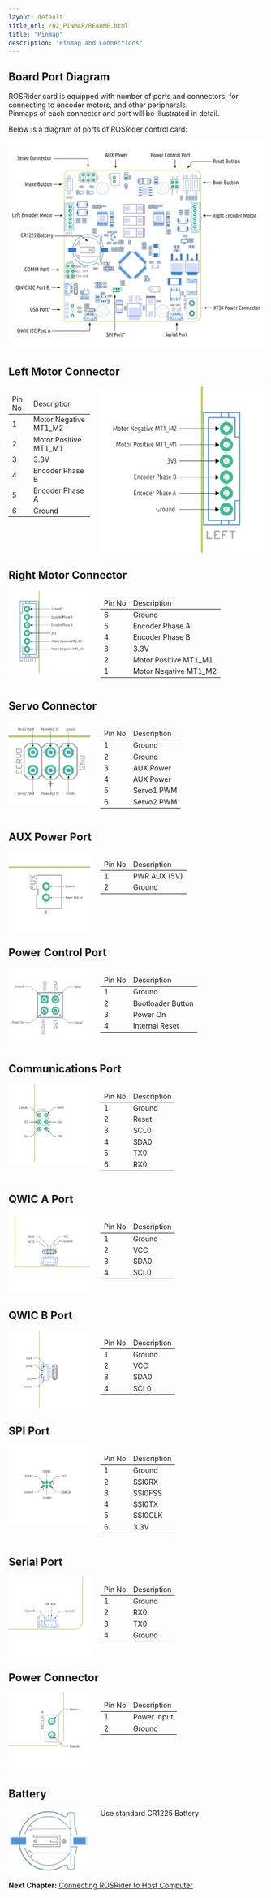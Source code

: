 ```yaml
---
layout: default
title_url: /02_PINMAP/README.html
title: "Pinmap"
description: "Pinmap and Connections"
---
```


## Board Port Diagram

ROSRider card is equipped with number of ports and connectors, for connecting to encoder motors, and other peripherals.  
Pinmaps of each connector and port will be illustrated in detail.  

Below is a diagram of ports of ROSRider control card:  
  
[![ROSRider Pinmap](../images/ROSRider4D_portmap.png)](https://acada.dev/products)


## Left Motor Connector

<div style="display: flex; flex-direction: row;">
  <div style="flex: 1;">
    <table>
    	<thead>
    		<td>Pin No</td>
    		<td>Description</td>
    	</thead>
    	<tr>
    		<td>1</td>
    		<td>Motor Negative MT1_M2</td>
    	</tr>
    	<tr>
    		<td>2</td>
    		<td>Motor Positive MT1_M1</td>
    	</tr>   
    	<tr>
    		<td>3</td>
    		<td>3.3V</td>
    	</tr>   
    	<tr>
    		<td>4</td>
    		<td>Encoder Phase B</td>
    	</tr>  
    	<tr>
    		<td>5</td>
    		<td>Encoder Phase A</td>
    	</tr>  
    	<tr>
    		<td>6</td>
    		<td>Ground</td>
    	</tr>      	    	    	   	 	
    </table>
  </div>
  <div style="flex: 2; padding-left:20px;">
  	<img src="../images/pinmap/con_left_motor.png" alt="left motor connector">
  </div>
</div>

## Right Motor Connector

<div style="display: flex; flex-direction: row;">
  <div style="flex: 1;">
  	<img src="../images/pinmap/con_right_motor.png" alt="right motor connector">
  </div>	
  <div style="flex: 2; padding-left:20px;">
    <table>
    	<thead>
    		<td>Pin No</td>
    		<td>Description</td>
    	</thead>
    	<tr>
    		<td>6</td>
    		<td>Ground</td>
    	</tr>
    	<tr>
    		<td>5</td>
    		<td>Encoder Phase A</td>
    	</tr>   
    	<tr>
    		<td>4</td>
    		<td>Encoder Phase B</td>
    	</tr>   
    	<tr>
    		<td>3</td>
    		<td>3.3V</td>
    	</tr>  
    	<tr>
    		<td>2</td>
    		<td>Motor Positive MT1_M1</td>
    	</tr>  
    	<tr>
    		<td>1</td>
    		<td>Motor Negative MT1_M2</td>
    	</tr>      	    	    	   	 	
    </table>
  </div>
</div>

## Servo Connector

<div style="display: flex; flex-direction: row;">
  <div style="flex: 1;">
  	<img src="../images/pinmap/con_servo.png" alt="">
  </div>	
  <div style="flex: 2; padding-left:20px;">
    <table>
    	<thead>
    		<td>Pin No</td>
    		<td>Description</td>
    	</thead>
    	<tr>
    		<td>1</td>
    		<td>Ground</td>
    	</tr> 
    	<tr>
    		<td>2</td>
    		<td>Ground</td>
    	</tr>   
    	<tr>
    		<td>3</td>
    		<td>AUX Power</td>
    	</tr> 
    	<tr>
    		<td>4</td>
    		<td>AUX Power</td>
    	</tr>
    	<tr>
    		<td>5</td>
    		<td>Servo1 PWM</td>
    	</tr>   
    	<tr>
    		<td>6</td>
    		<td>Servo2 PWM</td>
    	</tr>      	 	   	    	    	    	   	 	
    </table>
  </div>
</div>

## AUX Power Port

<div style="display: flex; flex-direction: row;">
  <div style="flex: 1;">
  	<img src="../images/pinmap/con_power_aux.png" alt="">
  </div>	
  <div style="flex: 2; padding-left:20px;">
    <table>
    	<thead>
    		<td>Pin No</td>
    		<td>Description</td>
    	</thead>
    	<tr>
    		<td>1</td>
    		<td>PWR AUX (5V)</td>
    	</tr> 
    	<tr>
    		<td>2</td>
    		<td>Ground</td>
    	</tr>    	 	   	    	    	    	   	 	
    </table>
  </div>
</div>

## Power Control Port

<div style="display: flex; flex-direction: row;">
  <div style="flex: 1;">
  	<img src="../images/pinmap/con_power_control.png" alt="">
  </div>	
  <div style="flex: 2; padding-left:20px;">
    <table>
    	<thead>
    		<td>Pin No</td>
    		<td>Description</td>
    	</thead>
    	<tr>
    		<td>1</td>
    		<td>Ground</td>
    	</tr> 
    	<tr>
    		<td>2</td>
    		<td>Bootloader Button</td>
    	</tr>   
    	<tr>
    		<td>3</td>
    		<td>Power On</td>
    	</tr>  
    	<tr>
    		<td>4</td>
    		<td>Internal Reset</td>
    	</tr>     	   	 	 	   	    	    	    	   	 	
    </table>
  </div>
</div>

## Communications Port

<div style="display: flex; flex-direction: row;">
  <div style="flex: 1;">
  	<img src="../images/pinmap/con_comm.png" alt="">
  </div>	
  <div style="flex: 2; padding-left:20px;">
    <table>
    	<thead>
    		<td>Pin No</td>
    		<td>Description</td>
    	</thead>
    	<tr>
    		<td>1</td>
    		<td>Ground</td>
    	</tr> 
    	<tr>
    		<td>2</td>
    		<td>Reset</td>
    	</tr>  
    	<tr>
    		<td>3</td>
    		<td>SCL0</td>
    	</tr> 
    	<tr>
    		<td>4</td>
    		<td>SDA0</td>
    	</tr>  
    	<tr>
    		<td>5</td>
    		<td>TX0</td>
    	</tr> 
    	<tr>
    		<td>6</td>
    		<td>RX0</td>
    	</tr>      	    	  	 	   	    	    	    	   	 	
    </table>
  </div>
</div>

## QWIC A Port

<div style="display: flex; flex-direction: row;">
  <div style="flex: 1;">
  	<img src="../images/pinmap/con_qwic_a.png" alt="">
  </div>	
  <div style="flex: 2; padding-left:20px;">
    <table>
    	<thead>
    		<td>Pin No</td>
    		<td>Description</td>
    	</thead>
    	<tr>
    		<td>1</td>
    		<td>Ground</td>
    	</tr> 
    	<tr>
    		<td>2</td>
    		<td>VCC</td>
    	</tr>   
    	<tr>
    		<td>3</td>
    		<td>SDA0</td>
    	</tr>    
    	<tr>
    		<td>4</td>
    		<td>SCL0</td>
    	</tr>      	  	 	 	   	    	    	    	   	 	
    </table>
  </div>
</div>

## QWIC B Port

<div style="display: flex; flex-direction: row;">
  <div style="flex: 1;">
  	<img src="../images/pinmap/con_qwic_b.png" alt="">
  </div>	
  <div style="flex: 2; padding-left:20px;">
    <table>
    	<thead>
    		<td>Pin No</td>
    		<td>Description</td>
    	</thead>
    	<tr>
    		<td>1</td>
    		<td>Ground</td>
    	</tr> 
    	<tr>
    		<td>2</td>
    		<td>VCC</td>
    	</tr>   
    	<tr>
    		<td>3</td>
    		<td>SDA0</td>
    	</tr>    
    	<tr>
    		<td>4</td>
    		<td>SCL0</td>
    	</tr>   	 	   	    	    	    	   	 	
    </table>
  </div>
</div>

## SPI Port

<div style="display: flex; flex-direction: row;">
  <div style="flex: 1;">
  	<img src="../images/pinmap/con_spi.png" alt="">
  </div>	
  <div style="flex: 2; padding-left:20px;">
    <table>
    	<thead>
    		<td>Pin No</td>
    		<td>Description</td>
    	</thead>
    	<tr>
    		<td>1</td>
    		<td>Ground</td>
    	</tr> 
    	<tr>
    		<td>2</td>
    		<td>SSI0RX</td>
    	</tr>   
    	<tr>
    		<td>3</td>
    		<td>SSI0FSS</td>
    	</tr> 
    	<tr>
    		<td>4</td>
    		<td>SSI0TX</td>
    	</tr>   
    	<tr>
    		<td>5</td>
    		<td>SSI0CLK</td>
    	</tr> 
    	<tr>
    		<td>6</td>
    		<td>3.3V</td>
    	</tr>       	    	 	 	   	    	    	    	   	 	
    </table>
  </div>
</div>

## Serial Port

<div style="display: flex; flex-direction: row;">
  <div style="flex: 1;">
  	<img src="../images/pinmap/con_serial.png" alt="">
  </div>	
  <div style="flex: 2; padding-left:20px;">
    <table>
    	<thead>
    		<td>Pin No</td>
    		<td>Description</td>
    	</thead>
    	<tr>
    		<td>1</td>
    		<td>Ground</td>
    	</tr> 
    	<tr>
    		<td>2</td>
    		<td>RX0</td>
    	</tr>   
    	<tr>
    		<td>3</td>
    		<td>TX0</td>
    	</tr> 
     	<tr>
    		<td>4</td>
    		<td>Ground</td>
    	</tr>    	    	 	 	   	    	    	    	   	 	
    </table>
  </div>
</div>

## Power Connector

<div style="display: flex; flex-direction: row;">
  <div style="flex: 1;">
  	<img src="../images/pinmap/con_xt30.png" alt="">
  </div>	
  <div style="flex: 2; padding-left:20px;">
    <table>
    	<thead>
    		<td>Pin No</td>
    		<td>Description</td>
    	</thead>
    	<tr>
    		<td>1</td>
    		<td>Power Input</td>
    	</tr> 
    	<tr>
    		<td>2</td>
    		<td>Ground</td>
    	</tr>    	 	   	    	    	    	   	 	
    </table>
  </div>
</div>

## Battery

<div style="display: flex; flex-direction: row;">
  <div style="flex: 1;">
  	<img src="../images/pinmap/con_battery.png" alt="">
  </div>	
  <div style="flex: 2; padding-left:20px;">
  	Use standard CR1225 Battery
  </div>
</div>


__Next Chapter:__ [Connecting ROSRider to Host Computer](../03_CONNECT/README.md)